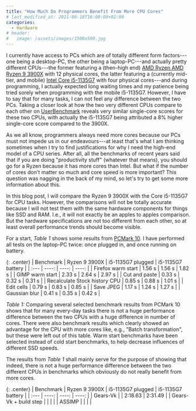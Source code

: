 ```yaml
---
title: "How Much Do Programmers Benefit From More CPU Cores"
# last_modified_at: 2021-06-18T16:00:00+02:00
categories:
  - Hardware
# header:
#   image: /assets/images/1500x500.jpg
---
```


I currently have access to PCs which are of totally different form factors---one being a desktop-PC, the other being a laptop-PC---and actually pretty different CPUs---the former featuring a (then-high end) [AMD Ryzen AMD Ryzen 9 3900X](https://www.amd.com/en/products/cpu/amd-ryzen-9-3900x) with 12 physical cores, the latter featuring a (currently mid-tier, and mobile) [Intel Core i5-1135G7](https://ark.intel.com/content/www/us/en/ark/products/208658/intel-core-i5-1135g7-processor-8m-cache-up-to-4-20-ghz.html) with four physical cores---and during programming, I actually expected long waiting times and my patience being tried sorely when programming with the mobile i5-1135G7. However, I have to say that for many tasks, I can not feel any difference between the two PCs.
Taking a closer look at how the two very different CPUs compare to each other on [UserBenchmark](https://cpu.userbenchmark.com/Compare/Intel-Core-i5-1135G7-vs-AMD-Ryzen-9-3900X/m1286124vs4044) reveals very similar single-core scores for these two CPUs, with actually the i5-1135G7 being attributed a 8% higher single-core score compared to the 3900X. 

As we all know, programmers always need more cores because our PCs must not impede us in our endeavours---at least that's what I am thinking sometimes when I try to find justifications for why I need the high-end model of a CPU series. After all, all the benchmarks of recent years said that if you are doing "productivity stuff" (whatever that means), you should go for a Ryzen because it has more cores than Intel. But what if the number of cores don't matter so much and core speed is more important? This question was nagging in the back of my mind, so let's try to get some more information about this.

In this blog post, I will compare the Ryzen 9 3900X with the Core i5-1135G7 for CPU tasks. However, the comparisons will not be totally accurate because I will not test them with the same hardware components for things like SSD and RAM. I.e., it will not exactly be an apples to apples comparison. But the hardware specifications are not too different from each other, so at least overall performance trends should become visible. 

For a start, _Table 1_ shows some results from [PCMark 10](https://benchmarks.ul.com/pcmark10). I have performed all tests on the laptop-PC twice: once plugged in, and once running on battery.

{: .center}
| Benchmark            | Ryzen 9 3900X | i5-1135G7 plugged | i5-1135G7 battery |
| :---                 |         ----: |             ----: |             ----: |
| Firefox warm start   | 1.56 s        | 1.56 s          |  1.82 s             |
| GIMP warm start      | 2.33 s        | 2.64 s          |  2.97 s             |
| Cut and paste        | 0.33 s        | 0.32 s          |  0.31 s             |
| Recalculate Stock history CPU | 0.85 s  | 0.88 s       |  1.01 s             |
| Edit cells              | 0.79 s     |  0.83 s         |  0.85 s             |
| Save JPEG            | 1.17 s        | 1.24 s          | 1.27 s              |
| Gaussian blur        | 0.41 s        | 0.35 s       |  0.42 s             |

_Table 1:_ Comparing several selected benchmark results from PCMark 10 shows that for many every-day tasks there is not a huge performance difference between the two CPUs with a huge difference in number of cores. There were also benchmark results which clearly showed an advantage for the CPU with more cores like, e.g., "Batch transformation", but these were left out of this table. Warm start benchmarks have been selected instead of cold start benchmarks, to help decrease influences of different SSD speeds.

The results from _Table 1_ shall mainly serve for the purpose of showing that indeed, there is not a huge performance difference between the two different CPUs in benchmarks which obviously do not really benefit from more cores. 

{: .center}
| Benchmark            | Ryzen 9 3900X | i5-1135G7 plugged | i5-1135G7 battery |
| :---                 |         ----: |             ----: |             ----: |
| Gears-Vk               |             | 2:18.63           | 2:31.49           |
| Gears-Vk + build step  |             |                   |                   |
| ASSIMP                 |             |                   |                   |




